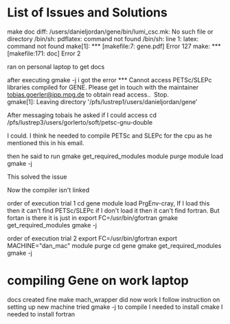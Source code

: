 # List of Issues and Solutions

make doc 
diff: /users/danieljordan/gene/bin/lumi_csc.mk: No such file or directory
/bin/sh: pdflatex: command not found
/bin/sh: line 1: latex: command not found
make[1]: *** [makefile:7: gene.pdf] Error 127
make: *** [makefile:171: doc] Error 2

ran on personal laptop to get docs

after executing gmake -j i got the error
*** Cannot access PETSc/SLEPc libraries compiled for GENE. Please get in touch with the maintainer tobias.goerler@ipp.mpg.de to obtain read access..  Stop.  
gmake[1]: Leaving directory '/pfs/lustrep1/users/danieljordan/gene'

After messaging tobais he asked if I could access
cd /pfs/lustrep3/users/gorlerto/soft/petsc-gnu-double

I could. I think he needed to compile PETSc and SLEPc for the cpu as he mentioned this in his email.

then he said to run 
gmake get_required_modules
module purge
module load
gmake -j

This solved the issue

Now the compiler isn't linked

order of execution trial 1
cd gene
module load PrgEnv-cray, If I load this then it can't find PETSc/SLEPc
if I don't load it then it can't find fortran. But fortan is there it is just in 
export FC=/usr/bin/gfortran
gmake get_required_modules
gmake -j

order of execution trial 2
export FC=/usr/bin/gfortran
export MACHINE="dan_mac"
module purge
cd gene
gmake get_required_modules
gmake -j
# compiling Gene on work laptop

docs created fine
make mach_wrapper did now work
I follow instruction on setting up new machine
tried gmake -j to compile
	I needed to install cmake
	I needed to install fortran  
	